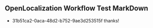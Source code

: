 ## OpenLocalization Workflow Test MarkDown
* 31b51ca2-0aca-48d2-b752-9ae3d253515f thanks!

<!--HONumber=Sep16_HO1-->


